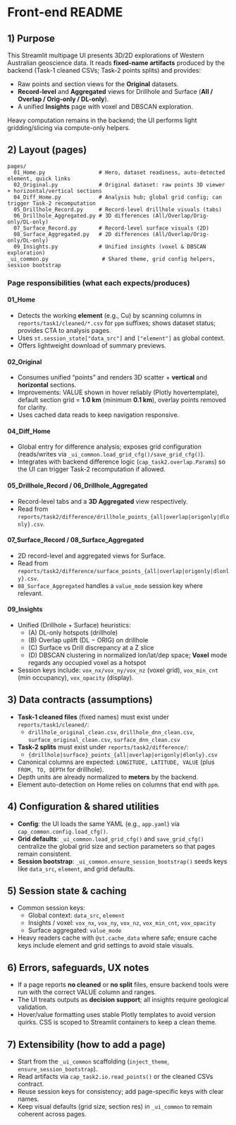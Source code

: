 # Front-end README

## 1) Purpose
This Streamlit multipage UI presents 3D/2D explorations of Western Australian geoscience data. It reads **fixed-name artifacts** produced by the backend (Task-1 cleaned CSVs; Task-2 points splits) and provides:

- Raw points and section views for the **Original** datasets.
- **Record-level** and **Aggregated** views for Drillhole and Surface (**All / Overlap / Orig-only / DL-only**).
- A unified **Insights** page with voxel and DBSCAN exploration.

Heavy computation remains in the backend; the UI performs light gridding/slicing via compute-only helpers.

## 2) Layout (pages)
```
pages/
  01_Home.py                 # Hero, dataset readiness, auto-detected element, quick links
  02_Original.py             # Original dataset: raw points 3D viewer + horizontal/vertical sections
  04_Diff_Home.py            # Analysis hub; global grid config; can trigger Task-2 recomputation
  05_Drillhole_Record.py     # Record-level drillhole visuals (tabs)
  06_Drillhole_Aggregated.py # 3D differences (All/Overlap/Orig-only/DL-only)
  07_Surface_Record.py       # Record-level surface visuals (2D)
  08_Surface_Aggregated.py   # 2D differences (All/Overlap/Orig-only/DL-only)
  09_Insights.py             # Unified insights (voxel & DBSCAN exploration)
_ui_common.py                 # Shared theme, grid config helpers, session bootstrap
```

### Page responsibilities (what each expects/produces)

#### 01_Home
- Detects the working **element** (e.g., Cu) by scanning columns in `reports/task1/cleaned/*.csv` for `ppm` suffixes; shows dataset status; provides CTA to analysis pages.
- Uses `st.session_state["data_src"]` and `["element"]` as global context.
- Offers lightweight download of summary previews.

#### 02_Original
- Consumes unified “points” and renders 3D scatter + **vertical** and **horizontal** sections.
- Improvements: VALUE shown in hover reliably (Plotly hovertemplate), default section grid = **1.0 km** (minimum **0.1 km**), overlay points removed for clarity.
- Uses cached data reads to keep navigation responsive.

#### 04_Diff_Home
- Global entry for difference analysis; exposes grid configuration (reads/writes via `_ui_common.load_grid_cfg()/save_grid_cfg()`).
- Integrates with backend difference logic (`cap_task2.overlap.Params`) so the UI can trigger Task-2 recomputation if allowed.

#### 05_Drillhole_Record / 06_Drillhole_Aggregated
- Record-level tabs and a **3D Aggregated** view respectively.
- Read from `reports/task2/difference/drillhole_points_{all|overlap|origonly|dlonly}.csv`.

#### 07_Surface_Record / 08_Surface_Aggregated
- 2D record-level and aggregated views for Surface.
- Read from `reports/task2/difference/surface_points_{all|overlap|origonly|dlonly}.csv`.
- `08_Surface_Aggregated` handles a `value_mode` session key where relevant.

#### 09_Insights
- Unified (Drillhole + Surface) heuristics:
  - (A) DL-only hotspots (drillhole)
  - (B) Overlap uplift (DL − ORIG) on drillhole
  - (C) Surface vs Drill discrepancy at a Z slice
  - (D) DBSCAN clustering in normalized lon/lat/dep space; **Voxel** mode regards any occupied voxel as a hotspot
- Session keys include: `vox_nx/vox_ny/vox_nz` (voxel grid), `vox_min_cnt` (min occupancy), `vox_opacity` (display).

## 3) Data contracts (assumptions)
- **Task-1 cleaned files** (fixed names) must exist under `reports/task1/cleaned/`:
  - `drillhole_original_clean.csv`, `drillhole_dnn_clean.csv`, `surface_original_clean.csv`, `surface_dnn_clean.csv`
- **Task-2 splits** must exist under `reports/task2/difference/`:
  - `{drillhole|surface}_points_{all|overlap|origonly|dlonly}.csv`
- Canonical columns are expected: `LONGITUDE, LATITUDE, VALUE` (plus `FROM, TO, DEPTH` for drillhole).
- Depth units are already normalized to **meters** by the backend.
- Element auto-detection on Home relies on columns that end with `ppm`.

## 4) Configuration & shared utilities
- **Config**: the UI loads the same YAML (e.g., `app.yaml`) via `cap_common.config.load_cfg()`.
- **Grid defaults**: `_ui_common.load_grid_cfg()` and `save_grid_cfg()` centralize the global grid size and section parameters so that pages remain consistent.
- **Session bootstrap**: `_ui_common.ensure_session_bootstrap()` seeds keys like `data_src`, `element`, and grid defaults.

## 5) Session state & caching
- Common session keys:
  - Global context: `data_src`, `element`
  - Insights / voxel: `vox_nx`, `vox_ny`, `vox_nz`, `vox_min_cnt`, `vox_opacity`
  - Surface aggregated: `value_mode`
- Heavy readers cache with `@st.cache_data` where safe; ensure cache keys include element and grid settings to avoid stale visuals.

## 6) Errors, safeguards, UX notes
- If a page reports **no cleaned** or **no split** files, ensure backend tools were run with the correct VALUE column and ranges.
- The UI treats outputs as **decision support**; all insights require geological validation.
- Hover/value formatting uses stable Plotly templates to avoid version quirks. CSS is scoped to Streamlit containers to keep a clean theme.

## 7) Extensibility (how to add a page)
- Start from the `_ui_common` scaffolding (`inject_theme`, `ensure_session_bootstrap`).
- Read artifacts via `cap_task2.io.read_points()` or the cleaned CSVs contract.
- Reuse session keys for consistency; add page-specific keys with clear names.
- Keep visual defaults (grid size, section res) in `_ui_common` to remain coherent across pages.
